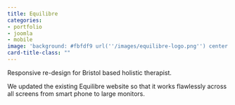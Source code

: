 ```yaml
---
title: Equilibre
categories:
- portfolio
- joomla
- mobile
image: 'background: #fbfdf9 url(''/images/equilibre-logo.png'') center right no-repeat'
card-title-class: ""
---
```


Responsive re-design for Bristol based holistic therapist.

We updated the existing Equilibre website so that it works flawlessly across all screens from smart phone to large monitors.
